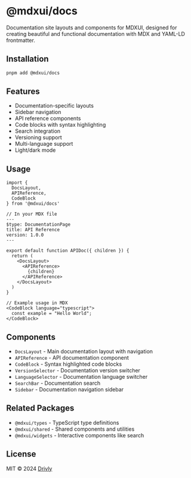 # @mdxui/docs

Documentation site layouts and components for MDXUI, designed for creating beautiful and functional documentation with MDX and YAML-LD frontmatter.

## Installation

```bash
pnpm add @mdxui/docs
```

## Features

- Documentation-specific layouts
- Sidebar navigation
- API reference components
- Code blocks with syntax highlighting
- Search integration
- Versioning support
- Multi-language support
- Light/dark mode

## Usage

```tsx
import { 
  DocsLayout, 
  APIReference, 
  CodeBlock 
} from '@mdxui/docs'

// In your MDX file
---
$type: DocumentationPage
title: API Reference
version: 1.0.0
---

export default function APIDoc({ children }) {
  return (
    <DocsLayout>
      <APIReference>
        {children}
      </APIReference>
    </DocsLayout>
  )
}

// Example usage in MDX
<CodeBlock language="typescript">
  const example = "Hello World";
</CodeBlock>
```

## Components

- `DocsLayout` - Main documentation layout with navigation
- `APIReference` - API documentation component
- `CodeBlock` - Syntax highlighted code blocks
- `VersionSelector` - Documentation version switcher
- `LanguageSelector` - Documentation language switcher
- `SearchBar` - Documentation search
- `Sidebar` - Documentation navigation sidebar

## Related Packages

- `@mdxui/types` - TypeScript type definitions
- `@mdxui/shared` - Shared components and utilities
- `@mdxui/widgets` - Interactive components like search

## License

MIT © 2024 [Drivly](https://driv.ly) 